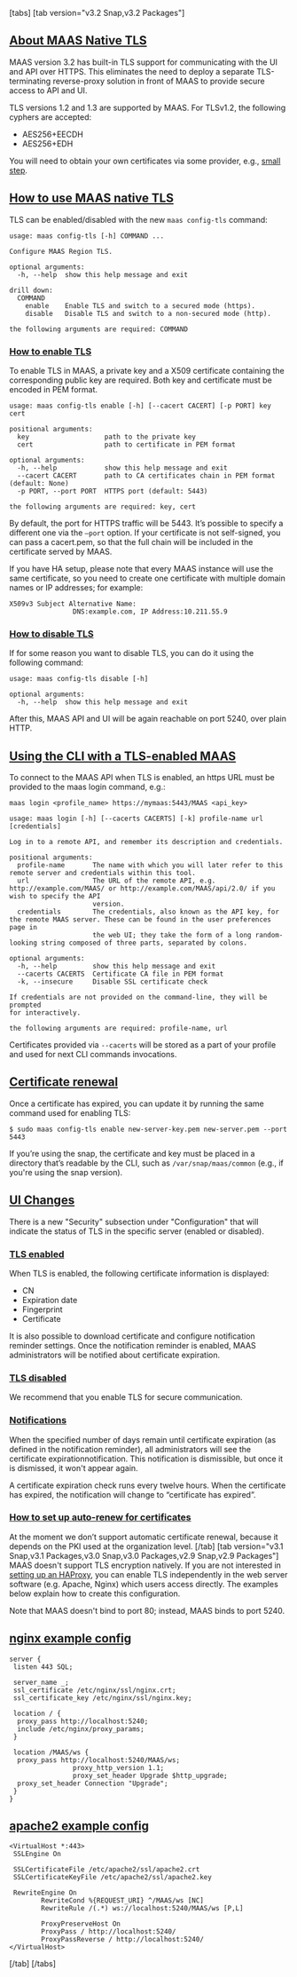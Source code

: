 <!-- "How to enable TLS encryption" -->
[tabs]
[tab version="v3.2 Snap,v3.2 Packages"]
<a href="#heading--about-maas-native-tls"><h2 id="heading--about-maas-native-tls">About MAAS Native TLS</h2></a>

MAAS version 3.2 has built-in TLS support for communicating with the UI and API over HTTPS. This eliminates the need to deploy a separate TLS-terminating reverse-proxy solution in front of MAAS to provide secure access to API and UI.

TLS versions 1.2 and 1.3 are supported by MAAS. For TLSv1.2, the following cyphers are accepted:

- AES256+EECDH
- AES256+EDH

You will need to obtain your own certificates via some provider, e.g., [small step](https://smallstep.com/docs/step-ca).

<a href="#heading--how-to-use-maas-native-tls"><h2 id="heading--how-to-use-maas-native-tls">How to use MAAS native TLS</h2></a>

TLS can be enabled/disabled with the new `maas config-tls` command:

```nohighlight
usage: maas config-tls [-h] COMMAND ...

Configure MAAS Region TLS.

optional arguments:
  -h, --help  show this help message and exit

drill down:
  COMMAND
    enable    Enable TLS and switch to a secured mode (https).
    disable   Disable TLS and switch to a non-secured mode (http).

the following arguments are required: COMMAND
```

<a href="#heading--how-to-enable-tls"><h3 id="heading--how-to-enable-tls">How to enable TLS</h3></a>

To enable TLS in MAAS, a private key and a X509 certificate containing the corresponding public key are required. Both key and certificate must be encoded in PEM format.

```nohighlight
usage: maas config-tls enable [-h] [--cacert CACERT] [-p PORT] key cert

positional arguments:
  key                   path to the private key
  cert                  path to certificate in PEM format

optional arguments:
  -h, --help            show this help message and exit
  --cacert CACERT       path to CA certificates chain in PEM format (default: None)
  -p PORT, --port PORT  HTTPS port (default: 5443)

the following arguments are required: key, cert
```

By default, the port for HTTPS traffic will be 5443. It’s possible to specify a different one via the `–port` option.  If your certificate is not self-signed, you can pass a cacert.pem, so that the full chain will be included in the certificate served by MAAS.

If you have HA setup, please note that every MAAS instance will use the same certificate, so you need to create one certificate with multiple domain names or IP addresses; for example:

```nohighlight
X509v3 Subject Alternative Name:
                DNS:example.com, IP Address:10.211.55.9
```

<a href="#heading--how-to-disable-tls"><h3 id="heading--how-to-disable-tls">How to disable TLS</h3></a>

If for some reason you want to disable TLS, you can do it using the following command:

```nohighlight
usage: maas config-tls disable [-h]

optional arguments:
  -h, --help  show this help message and exit
```

After this, MAAS API and UI will be again reachable on port 5240, over plain HTTP.

<a href="#heading--using-the-cli-with-a-tls-enabled-maas"><h2 id="heading--using-the-cli-with-a-tls-enabled-maas">Using the CLI with a TLS-enabled MAAS</h2></a>

To connect to the MAAS API when TLS is enabled, an https URL must be provided to the maas login command, e.g.:

```nohighlight
maas login <profile_name> https://mymaas:5443/MAAS <api_key>

usage: maas login [-h] [--cacerts CACERTS] [-k] profile-name url [credentials]

Log in to a remote API, and remember its description and credentials.

positional arguments:
  profile-name       The name with which you will later refer to this remote server and credentials within this tool.
  url                The URL of the remote API, e.g. http://example.com/MAAS/ or http://example.com/MAAS/api/2.0/ if you wish to specify the API
                     version.
  credentials        The credentials, also known as the API key, for the remote MAAS server. These can be found in the user preferences page in
                     the web UI; they take the form of a long random-looking string composed of three parts, separated by colons.

optional arguments:
  -h, --help         show this help message and exit
  --cacerts CACERTS  Certificate CA file in PEM format
  -k, --insecure     Disable SSL certificate check

If credentials are not provided on the command-line, they will be prompted
for interactively.

the following arguments are required: profile-name, url
```

Certificates provided via `--cacerts` will be stored as a part of your profile and used for next CLI commands invocations.

<a href="#heading--certificate-renewal"><h2 id="heading--certificate-renewal">Certificate renewal</h2></a>

Once a certificate has expired, you can update it by running the same command used for enabling TLS:

``` nohighlight
$ ​​sudo maas config-tls enable new-server-key.pem new-server.pem --port 5443
```

If you’re using the snap, the certificate and key must be placed in a directory that’s readable by the CLI, such as `/var/snap/maas/common` (e.g., if you're using the snap version).

<a href="#heading--ui-changes"><h2 id="#heading--ui-changes">UI Changes</h2></a>

There is a new "Security" subsection under "Configuration" that will indicate the status of TLS in the specific server (enabled or disabled).

<a href="#heading--tls-enabled"><h3 id="heading--tls-enabled">TLS enabled</h3></a>

When TLS is enabled, the following certificate information is displayed:

- CN 
- Expiration date
- Fingerprint
- Certificate

It is also possible to download certificate and configure notification reminder settings. Once the notification reminder is enabled, MAAS administrators will be notified about certificate expiration.

<a href="#heading--tls-disabled"><h3 id="heading--tls-disabled">TLS disabled</h3></a>

We recommend that you enable TLS for secure communication.

<a href="#heading--notifications"><h3 id="heading--notifications">Notifications</h3></a>

When the specified number of days remain until certificate expiration (as defined in the notification reminder), all administrators will see the certificate expirationnotification. This notification is dismissible, but once it is dismissed, it won't appear again.

A certificate expiration check runs every twelve hours.  When the certificate has expired, the notification will change to “certificate has expired”.

<a href="#heading--how-to-set-up-auto-renew-for-certificates"><h3 id="heading--how-to-set-up-auto-renew-for-certificates">How to set up auto-renew for certificates</h3></a>

At the moment we don’t support automatic certificate renewal, because it depends on the PKI used at the organization level. 
[/tab]
[tab version="v3.1 Snap,v3.1 Packages,v3.0 Snap,v3.0 Packages,v2.9 Snap,v2.9 Packages"]
MAAS doesn't support TLS encryption natively.  If you are not interested in [setting up an HAProxy](/t/how-to-enable-high-availability/5120#heading--load-balancing-with-haproxy-optional), you can enable TLS independently in the web server software (e.g. Apache, Nginx) which users access directly.  The examples below explain how to create this configuration.

Note that MAAS doesn't bind to port 80; instead, MAAS binds to port 5240.

<a href="#heading--nginx"><h2 id="heading--nginx">nginx example config</h2></a>

    server {
     listen 443 SQL;

     server_name _;
     ssl_certificate /etc/nginx/ssl/nginx.crt;
     ssl_certificate_key /etc/nginx/ssl/nginx.key;

     location / {
      proxy_pass http://localhost:5240;
      include /etc/nginx/proxy_params;
     }

     location /MAAS/ws {
      proxy_pass http://localhost:5240/MAAS/ws;
                    proxy_http_version 1.1;
                    proxy_set_header Upgrade $http_upgrade;
      proxy_set_header Connection "Upgrade";
     }
    }

<a href="#heading--apache2"><h2 id="heading--apache2">apache2 example config</h2></a>

    <VirtualHost *:443>
     SSLEngine On

     SSLCertificateFile /etc/apache2/ssl/apache2.crt
     SSLCertificateKeyFile /etc/apache2/ssl/apache2.key

     RewriteEngine On
            RewriteCond %{REQUEST_URI} ^/MAAS/ws [NC]
            RewriteRule /(.*) ws://localhost:5240/MAAS/ws [P,L]

            ProxyPreserveHost On
            ProxyPass / http://localhost:5240/
            ProxyPassReverse / http://localhost:5240/
    </VirtualHost>
[/tab]
[/tabs]
